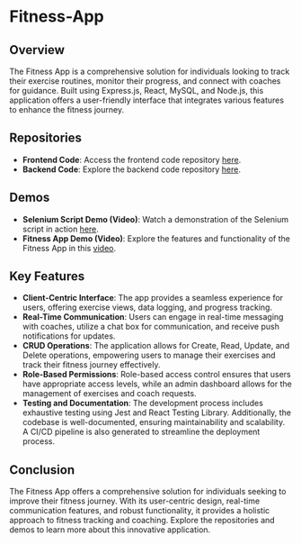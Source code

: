 # Fitness-App

## Overview
The Fitness App is a comprehensive solution for individuals looking to track their exercise routines, monitor their progress, and connect with coaches for guidance. Built using Express.js, React, MySQL, and Node.js, this application offers a user-friendly interface that integrates various features to enhance the fitness journey.

## Repositories
- **Frontend Code**: Access the frontend code repository [here](https://github.com/cs490-group-7/cs490-group7-frontend).
- **Backend Code**: Explore the backend code repository [here](https://github.com/cs490-group-7/cs490-group7-backend).

## Demos
- **Selenium Script Demo (Video)**: Watch a demonstration of the Selenium script in action [here](https://github.com/cs490-group-7/cs490-group7-frontend/tree/dev/src/unit-tests).
- **Fitness App Demo (Video)**: Explore the features and functionality of the Fitness App in this [video](https://www.youtube.com/watch?v=W9yd8CJ5m74).

## Key Features
- **Client-Centric Interface**: The app provides a seamless experience for users, offering exercise views, data logging, and progress tracking.
- **Real-Time Communication**: Users can engage in real-time messaging with coaches, utilize a chat box for communication, and receive push notifications for updates.
- **CRUD Operations**: The application allows for Create, Read, Update, and Delete operations, empowering users to manage their exercises and track their fitness journey effectively.
- **Role-Based Permissions**: Role-based access control ensures that users have appropriate access levels, while an admin dashboard allows for the management of exercises and coach requests.
- **Testing and Documentation**: The development process includes exhaustive testing using Jest and React Testing Library. Additionally, the codebase is well-documented, ensuring maintainability and scalability. A CI/CD pipeline is also generated to streamline the deployment process.

## Conclusion
The Fitness App offers a comprehensive solution for individuals seeking to improve their fitness journey. With its user-centric design, real-time communication features, and robust functionality, it provides a holistic approach to fitness tracking and coaching. Explore the repositories and demos to learn more about this innovative application.
